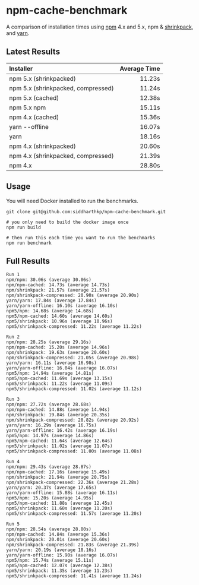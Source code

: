 # npm-cache-benchmark

A comparison of installation times using [npm](https://www.npmjs.com/) 4.x and 5.x, npm & [shrinkpack](https://github.com/JamieMason/shrinkpack), and [yarn](https://github.com/yarnpkg/yarn).

## Latest Results

| Installer | Average Time |
|:--|--:|
| npm 5.x (shrinkpacked) | 11.23s |
| npm 5.x (shrinkpacked, compressed) | 11.24s |
| npm 5.x (cached) | 12.38s |
| npm 5.x npm | 15.11s |
| npm 4.x (cached) | 15.36s |
| yarn --offline | 16.07s |
| yarn | 18.16s |
| npm 4.x (shrinkpacked) | 20.60s |
| npm 4.x (shrinkpacked, compressed) | 21.39s |
| npm 4.x | 28.80s |

## Usage

You will need Docker installed to run the benchmarks.

```
git clone git@github.com:siddharthkp/npm-cache-benchmark.git

# you only need to build the docker image once
npm run build

# then run this each time you want to run the benchmarks
npm run benchmark
```

## Full Results

```
Run 1
npm/npm: 30.06s (average 30.06s)
npm/npm-cached: 14.73s (average 14.73s)
npm/shrinkpack: 21.57s (average 21.57s)
npm/shrinkpack-compressed: 20.90s (average 20.90s)
yarn/yarn: 17.84s (average 17.84s)
yarn/yarn-offline: 16.10s (average 16.10s)
npm5/npm: 14.68s (average 14.68s)
npm5/npm-cached: 14.60s (average 14.60s)
npm5/shrinkpack: 10.96s (average 10.96s)
npm5/shrinkpack-compressed: 11.22s (average 11.22s)

Run 2
npm/npm: 28.25s (average 29.16s)
npm/npm-cached: 15.20s (average 14.96s)
npm/shrinkpack: 19.63s (average 20.60s)
npm/shrinkpack-compressed: 21.05s (average 20.98s)
yarn/yarn: 16.11s (average 16.98s)
yarn/yarn-offline: 16.04s (average 16.07s)
npm5/npm: 14.94s (average 14.81s)
npm5/npm-cached: 11.69s (average 13.15s)
npm5/shrinkpack: 11.22s (average 11.09s)
npm5/shrinkpack-compressed: 11.02s (average 11.12s)

Run 3
npm/npm: 27.72s (average 28.68s)
npm/npm-cached: 14.88s (average 14.94s)
npm/shrinkpack: 19.84s (average 20.35s)
npm/shrinkpack-compressed: 20.82s (average 20.92s)
yarn/yarn: 16.29s (average 16.75s)
yarn/yarn-offline: 16.42s (average 16.19s)
npm5/npm: 14.97s (average 14.86s)
npm5/npm-cached: 11.64s (average 12.64s)
npm5/shrinkpack: 11.02s (average 11.07s)
npm5/shrinkpack-compressed: 11.00s (average 11.08s)

Run 4
npm/npm: 29.43s (average 28.87s)
npm/npm-cached: 17.16s (average 15.49s)
npm/shrinkpack: 21.94s (average 20.75s)
npm/shrinkpack-compressed: 22.36s (average 21.28s)
yarn/yarn: 20.37s (average 17.65s)
yarn/yarn-offline: 15.88s (average 16.11s)
npm5/npm: 15.20s (average 14.95s)
npm5/npm-cached: 11.88s (average 12.45s)
npm5/shrinkpack: 11.60s (average 11.20s)
npm5/shrinkpack-compressed: 11.57s (average 11.20s)

Run 5
npm/npm: 28.54s (average 28.80s)
npm/npm-cached: 14.84s (average 15.36s)
npm/shrinkpack: 20.01s (average 20.60s)
npm/shrinkpack-compressed: 21.83s (average 21.39s)
yarn/yarn: 20.19s (average 18.16s)
yarn/yarn-offline: 15.90s (average 16.07s)
npm5/npm: 15.74s (average 15.11s)
npm5/npm-cached: 12.07s (average 12.38s)
npm5/shrinkpack: 11.35s (average 11.23s)
npm5/shrinkpack-compressed: 11.41s (average 11.24s)
```
